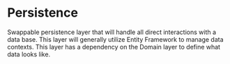 # Persistence
Swappable persistence layer that will handle all direct interactions with a data base.  This layer will 
generally utilize Entity Framework to manage data contexts.  This layer has a dependency
on the Domain layer to define what data looks like.
